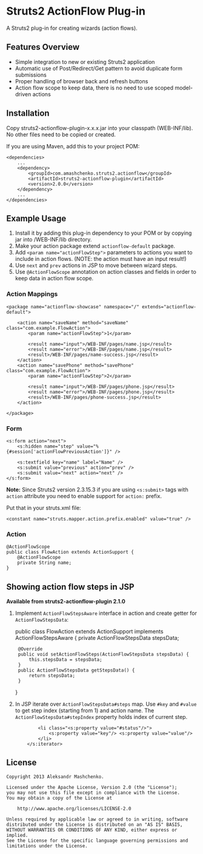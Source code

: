# Struts2 ActionFlow Plug-in

A Struts2 plug-in for creating wizards (action flows).

## Features Overview

- Simple integration to new or existing Struts2 application
- Automatic use of Post/Redirect/Get pattern to avoid duplicate form submissions
- Proper handling of browser back and refresh buttons
- Action flow scope to keep data, there is no need to use scoped model-driven 
actions

## Installation

Copy struts2-actionflow-plugin-x.x.x.jar into your classpath (WEB-INF/lib). No other files need to be copied or created.

If you are using Maven, add this to your project POM:

    <dependencies>
        ...
        <dependency>
            <groupId>com.amashchenko.struts2.actionflow</groupId>
            <artifactId>struts2-actionflow-plugin</artifactId>
            <version>2.0.0</version>
        </dependency>
        ...
    </dependencies>

## Example Usage

1. Install it by adding this plug-in dependency to your POM or by copying jar into /WEB-INF/lib directory.
2. Make your action package extend `actionflow-default` package.
3. Add `<param name="actionFlowStep">` parameters to actions you want to include in action flows. (NOTE: the action must have an input result!)
4. Use `next` and `prev` actions in JSP to move between wizard steps.
5. Use `@ActionFlowScope` annotation on action classes and fields in order to keep data in action flow scope.

### Action Mappings

    <package name="actionflow-showcase" namespace="/" extends="actionflow-default">
    
        <action name="saveName" method="saveName" class="com.example.FlowAction">
            <param name="actionFlowStep">1</param>
 
            <result name="input">/WEB-INF/pages/name.jsp</result>
            <result name="error">/WEB-INF/pages/name.jsp</result>
            <result>/WEB-INF/pages/name-success.jsp</result>
        </action>
        <action name="savePhone" method="savePhone" class="com.example.FlowAction">
            <param name="actionFlowStep">2</param>
 
            <result name="input">/WEB-INF/pages/phone.jsp</result>
            <result name="error">/WEB-INF/pages/phone.jsp</result>
            <result>/WEB-INF/pages/phone-success.jsp</result>
        </action>
    
    </package>

### Form

    <s:form action="next">
        <s:hidden name="step" value="%{#session['actionFlowPreviousAction']}" />
    
        <s:textfield key="name" label="Name" />
        <s:submit value="previous" action="prev" />
        <s:submit value="next" action="next" />
    </s:form>

**Note:** Since Struts2 version 2.3.15.3 if you are using `<s:submit>` tags with `action` attribute you need to enable support for `action:` prefix.

Put that in your struts.xml file:

    <constant name="struts.mapper.action.prefix.enabled" value="true" />

### Action

    @ActionFlowScope
    public class FlowAction extends ActionSupport {
        @ActionFlowScope
        private String name;
    }

## Showing action flow steps in JSP

**Available from struts2-actionflow-plugin 2.1.0**

1. Implement `ActionFlowStepsAware` interface in action and create getter for `ActionFlowStepsData`:

    public class FlowAction extends ActionSupport implements ActionFlowStepsAware {
        private ActionFlowStepsData stepsData;

        @Override
        public void setActionFlowSteps(ActionFlowStepsData stepsData) {
            this.stepsData = stepsData;
        }
        public ActionFlowStepsData getStepsData() {
            return stepsData;
        }
    }

2. In JSP iterate over `ActionFlowStepsData#steps` map. Use `#key` and `#value` to get step index (starting from 1) and action name.
The `ActionFlowStepsData#stepIndex` property holds index of current step.

    <ul>
        <s:iterator value="stepsData.steps">
            <s:if test="stepsData.stepIndex > key">
                <s:set var="status" value="'passed'"/>
            </s:if>
            <s:elseif test="stepsData.stepIndex == key">
                <s:set var="status" value="'active'"/>
            </s:elseif>
            <s:else>
                <s:set var="status" value="'simple'"/>
            </s:else>

            <li class="<s:property value="#status"/>">
                <s:property value="key"/> <s:property value="value"/>
            </li>
        </s:iterator>
    </ul>

## License

    Copyright 2013 Aleksandr Mashchenko.
 
    Licensed under the Apache License, Version 2.0 (the "License");
    you may not use this file except in compliance with the License.
    You may obtain a copy of the License at
 
        http://www.apache.org/licenses/LICENSE-2.0
 
    Unless required by applicable law or agreed to in writing, software
    distributed under the License is distributed on an "AS IS" BASIS,
    WITHOUT WARRANTIES OR CONDITIONS OF ANY KIND, either express or implied.
    See the License for the specific language governing permissions and
    limitations under the License.
